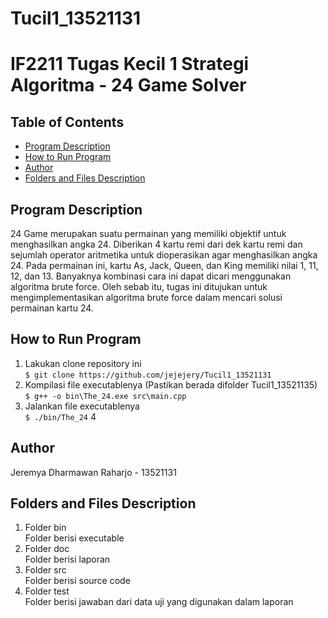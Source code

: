 # Tucil1_13521131
<h1> <b> IF2211 Tugas Kecil 1 Strategi Algoritma - 24 Game Solver </b> </h1>

## **Table of Contents**
* [Program Description](#program-description)
* [How to Run Program](#how-to-run-program)
* [Author](#author)
* [Folders and Files Description](#folders-and-files-description)


## **Program Description**
<p> 24 Game merupakan suatu permainan yang memiliki objektif untuk menghasilkan angka 24. Diberikan 4 kartu remi dari dek kartu remi dan sejumlah operator aritmetika untuk dioperasikan agar menghasilkan angka 24. 
Pada permainan ini, kartu As, Jack, Queen, dan King memiliki nilai 1, 11, 12, dan 13. Banyaknya kombinasi cara ini dapat dicari menggunakan algoritma brute force. Oleh sebab itu, tugas ini ditujukan untuk mengimplementasikan algoritma brute force dalam mencari solusi permainan kartu 24.</p>



## **How to Run Program**
1. Lakukan clone repository ini <br>
`$ git clone https://github.com/jejejery/Tucil1_13521131 `
2. Kompilasi file executablenya (Pastikan berada difolder Tucil1_13521135) <br>
`$ g++ -o bin\The_24.exe src\main.cpp`
3. Jalankan file executablenya <br>
`$ ./bin/The_24`
4

## **Author**
Jeremya Dharmawan Raharjo - 13521131

## **Folders and Files Description**
1. Folder bin <br>
Folder berisi executable
2. Folder doc <br>
Folder berisi laporan
3. Folder src <br>
Folder berisi source code
4. Folder test <br>
Folder berisi jawaban dari data uji yang digunakan dalam laporan


